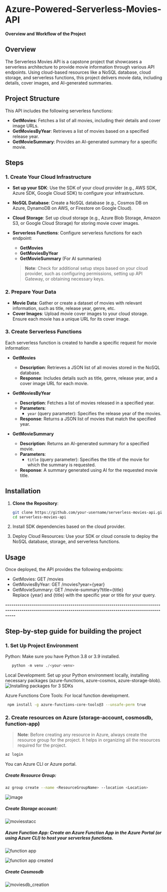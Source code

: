 # Azure-Powered-Serverless-Movies-API  

**Overview and Workflow of the Project**

## Overview
The Serverless Movies API is a capstone project that showcases a serverless architecture to provide movie information through various API endpoints. Using cloud-based resources like a NoSQL database, cloud storage, and serverless functions, this project delivers movie data, including details, cover images, and AI-generated summaries.

## Project Structure
This API includes the following serverless functions:

- **GetMovies**: Fetches a list of all movies, including their details and cover image URLs.
- **GetMoviesByYear**: Retrieves a list of movies based on a specified release year.
- **GetMovieSummary**: Provides an AI-generated summary for a specific movie.

## Steps

### 1. Create Your Cloud Infrastructure
- **Set up your SDK**: Use the SDK of your cloud provider (e.g., AWS SDK, Azure SDK, Google Cloud SDK) to configure your infrastructure.  
- **NoSQL Database**: Create a NoSQL database (e.g., Cosmos DB on Azure, DynamoDB on AWS, or Firestore on Google Cloud).  
- **Cloud Storage**: Set up cloud storage (e.g., Azure Blob Storage, Amazon S3, or Google Cloud Storage) for storing movie cover images.  

- **Serverless Functions**: Configure serverless functions for each endpoint:
  - **GetMovies**
  - **GetMoviesByYear**
  - **GetMovieSummary** (For AI summaries)
  

  > **Note**: Check for additional setup steps based on your cloud provider, such as configuring permissions, setting up API Gateway, or obtaining necessary keys.

### 2. Prepare Your Data  
- **Movie Data**: Gather or create a dataset of movies with relevant information, such as title, release year, genre, etc.  
- **Cover Images**: Upload movie cover images to your cloud storage. Ensure each movie has a unique URL for its cover image.

### 3. Create Serverless Functions
Each serverless function is created to handle a specific request for movie information:

- **GetMovies**  
  - **Description**: Retrieves a JSON list of all movies stored in the NoSQL database.  
  - **Response**: Includes details such as title, genre, release year, and a cover image URL for each movie.

- **GetMoviesByYear**  
  - **Description**: Fetches a list of movies released in a specified year.  
  - **Parameters**:  
    - `year` (query parameter): Specifies the release year of the movies.  
  - **Response**: Returns a JSON list of movies that match the specified year.

- **GetMovieSummary**  
  - **Description**: Returns an AI-generated summary for a specified movie.  
  - **Parameters**:  
    - `title` (query parameter): Specifies the title of the movie for which the summary is requested.  
  - **Response**: A summary generated using AI for the requested movie title.

## Installation

1. **Clone the Repository**:
   ```bash
   git clone https://github.com/your-username/serverless-movies-api.git
   cd serverless-movies-api

2. Install SDK dependencies based on the cloud provider.  

3.  Deploy Cloud Resources: Use your SDK or cloud console to deploy the NoSQL database, storage, and serverless functions.

## Usage
Once deployed, the API provides the following endpoints:
- GetMovies: GET /movies  
- GetMoviesByYear: GET /movies?year={year}  
- GetMovieSummary: GET /movie-summary?title={title}  
Replace {year} and {title} with the specific year or title for your query.

**-------------------------------------------------------------------------------------------------------------------------------------------------------------**

## Step-by-step guide for building the project

### 1. **Set Up Project Environment**  

  Python: Make sure you have Python 3.8 or 3.9 installed.  
  ```python
     python -m venv ./<your-venv>
  ```
  Local Development: Set up your Python environment locally, installing necessary packages (azure-functions, azure-cosmos, azure-storage-blob).   
  ![Installing packages for 3 SDKs](https://github.com/user-attachments/assets/726cf252-8e19-4ea9-955f-f7d202dd5e84) 

  Azure Functions Core Tools: For local function development.  
   ```bash
    npm install -g azure-functions-core-tools@3 --unsafe-perm true
   ```
### 2. **Create resources on Azure** (storage-account, cosmosdb, function-app)

> **Note**: Before creating any resource in Azure, always create the resource group for the project. It helps in organizing all the resources required for the project. 

   ```bash
   az login
  ```

  You can Azure CLI or Azure portal.  
  
  ##### Create Resource Group:  
  
  ```bash
  az group create --name <ResourceGroupName> --location <Location>
  ```
  ![image](https://github.com/user-attachments/assets/f1c0c9b5-1cf7-4e0f-bafc-b35c4b8524f8)  

  ##### Create Storage account:  
  
  ![moviesstacc](https://github.com/user-attachments/assets/55483a02-5935-44ba-8e02-aed529730257)  

  ##### Azure Function App: Create an Azure Function App in the Azure Portal (or using Azure CLI) to host your serverless functions.  
  
  ![function app](https://github.com/user-attachments/assets/c7779ee0-ffd0-4781-a6ba-05fb24b61df7)  

  ![function app created](https://github.com/user-attachments/assets/cc542856-32e7-43a6-b4b9-336ec3a74fa1)  

  ##### Create Cosmosdb

  ![moviesdb_creation](https://github.com/user-attachments/assets/54d116d2-2917-4cef-8636-e8a1292b1564)



 
